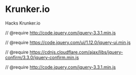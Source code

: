 # Krunker.io
Hacks Krunker.io

// @require http://code.jquery.com/jquery-3.3.1.min.js


// @require https://code.jquery.com/ui/1.12.0/jquery-ui.min.js

// @require https://cdnjs.cloudflare.com/ajax/libs/jquery-confirm/3.3.0/jquery-confirm.min.js

// @require http://code.jquery.com/jquery-3.3.1.min.js



